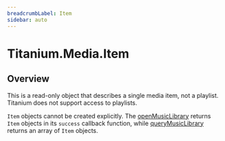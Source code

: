 ```yaml
---
breadcrumbLabel: Item
sidebar: auto
---
```


# Titanium.Media.Item

<ProxySummary/>

## Overview

This is a read-only object that describes a single media item, not a playlist. 
Titanium does not support access to playlists.

`Item` objects cannot be created explicitly.  The 
[openMusicLibrary](Titanium.Media.openMusicLibrary) returns `Item` objects in its
`success` callback function, while [queryMusicLibrary](Titanium.Media.queryMusicLibrary)
returns an array of `Item` objects.

<ApiDocs/>
